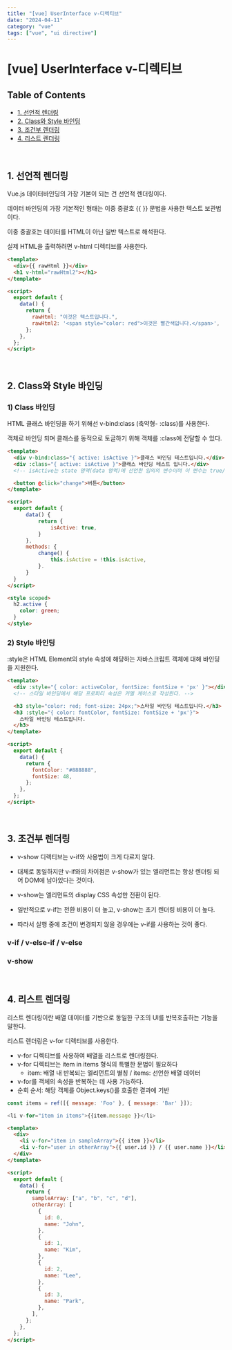 ```yaml
---
title: "[vue] UserInterface v-디렉티브"
date: "2024-04-11"
category: "vue"
tags: ["vue", "ui directive"]
---
```


# [vue] UserInterface v-디렉티브

## Table of Contents

- [1. 선언적 렌더링](#1-선언적-렌더링)
- [2. Class와 Style 바인딩](#2-class와-style-바인딩)
- [3. 조건부 렌더링](#3-조건부-렌더링)
- [4. 리스트 렌더링](#4-리스트-렌더링)

<br />

## 1. 선언적 렌더링

Vue.js 데이터바인딩의 가장 기본이 되는 건 선언적 렌더링이다.

데이터 바인딩의 가장 기본적인 형태는 이중 중괄호 {{ }} 문법을 사용한 텍스트 보관법이다.

이중 중괄호는 데이터를 HTML이 아닌 일반 텍스트로 해석한다.

실제 HTML을 출력하려면 v-html 디렉티브를 사용한다.

```html
<template>
  <div>{{ rawHtml }}</div>
  <h1 v-html="rawHtml2"></h1>
</template>

<script>
  export default {
    data() {
      return {
        rawHtml: "이것은 텍스트입니다.",
        rawHtml2: '<span style="color: red">이것은 빨간색입니다.</span>',
      };
    },
  };
</script>
```

<br />

## 2. Class와 Style 바인딩

### 1) Class 바인딩

HTML 클래스 바인딩을 하기 위해선 v-bind:class (축약형- :class)를 사용한다.

객체로 바인딩 되며 클래스를 동적으로 토글하기 위해 객체를 :class에 전달할 수 있다.

```html
<template>
  <div v-bind:class="{ active: isActive }">클래스 바인딩 테스트입니다.</div>
  <div :class="{ active: isActive }">클래스 바인딩 테스트 입니다.</div>
  <!-- isActive는 state 영역(data 영역)에 선언한 임의의 변수이며 이 변수는 true/false 값을 가진다. -->

  <button @click="change">버튼</button>
</template>

<script>
  export default {
      data() {
          return {
              isActive: true,
          }
      },
      methods: {
          change() {
              this.isActive = !this.isActive,
          }.
      }
  }
</script>

<style scoped>
  h2.active {
    color: green;
  }
</style>
```

### 2) Style 바인딩

:style은 HTML Element의 style 속성에 해당하는 자바스크립트 객체에 대해 바인딩을 지원한다.

```html
<template>
  <div :style="{ color: activeColor, fontSize: fontSize + 'px' }"></div>
  <!-- 스타일 바인딩에서 해당 프로퍼티 속성은 카멜 케이스로 작성한다. -->

  <h3 style="color: red; font-size: 24px;">스타일 바인딩 테스트입니다.</h3>
  <h3 :style="{ color: fontColor, fontSize: fontSize + 'px'}">
    스타일 바인딩 테스트입니다.
  </h3>
</template>

<script>
  export default {
    data() {
      return {
        fontColor: "#888888",
        fontSize: 48,
      };
    },
  };
</script>
```

<br />

## 3. 조건부 렌더링

- v-show 디렉티브는 v-if와 사용법이 크게 다르지 않다.

- 대체로 동일하지만 v-if와의 차이점은 v-show가 있는 엘리먼트는 항상 렌더링 되어 DOM에 남아있다는 것이다.

- v-show는 엘리먼트의 display CSS 속성만 전환이 된다.

- 일반적으로 v-if는 전환 비용이 더 높고, v-show는 초기 렌더링 비용이 더 높다.

- 따라서 실행 중에 조건이 변경되지 않을 경우에는 v-if를 사용하는 것이 좋다.

### v-if / v-else-if / v-else

### v-show

<br />

## 4. 리스트 렌더링

리스트 렌더링이란 배열 데이터를 기반으로 동일한 구조의 UI를 반복호출하는 기능을 말한다.

리스트 렌더링은 v-for 디렉티브를 사용한다.

- v-for 디렉티브를 사용하여 배열을 리스트로 렌더링한다.
- v-for 디렉티브는 item in items 형식의 특별한 문법이 필요하다
  - item: 배열 내 반복되는 엘리먼트의 별칭 / items: 선언한 배열 데이터
- v-for를 객체의 속성을 반복하는 데 사용 가능하다.
- 순회 순서: 해당 객체를 Object.keys()를 호출한 결과에 기반

```javascript
const items = ref([{ message: 'Foo' }, { message: 'Bar' }]);

<li v-for="item in items">{{item.message }}</li>
```

```html
<template>
  <div>
    <li v-for="item in sampleArray">{{ item }}</li>
    <li v-for="user in otherArray">{{ user.id }} / {{ user.name }}</li>
  </div>
</template>

<script>
  export default {
    data() {
      return {
        sampleArray: ["a", "b", "c", "d"],
        otherArray: [
          {
            id: 0,
            name: "John",
          },
          {
            id: 1,
            name: "Kim",
          },
          {
            id: 2,
            name: "Lee",
          },
          {
            id: 3,
            name: "Park",
          },
        ],
      };
    },
  };
</script>
```
